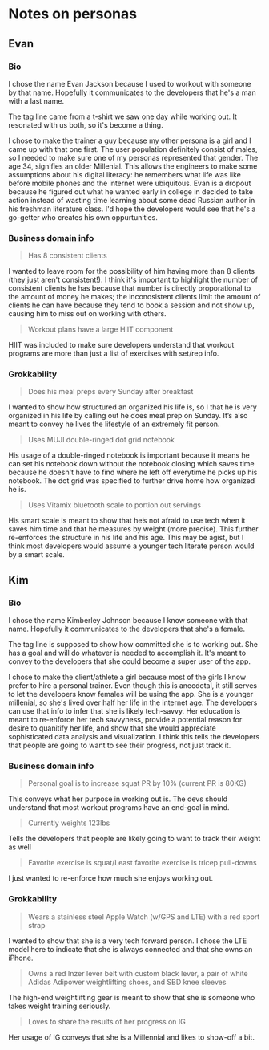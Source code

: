 # Notes on personas

## Evan
### Bio
I chose the name Evan Jackson because I used to workout with someone by that name. Hopefully it communicates to the developers that he's a man with a last name.

The tag line came from a t-shirt we saw one day while working out. It resonated with us both, so it's become a thing.

I chose to make the trainer a guy because my other persona is a girl and I came up with that one first. The user population definitely consist of males, so I needed to make sure one of my personas represented that gender. The age 34, signifies an older Millenial. This allows the engineers to make some assumptions about his digital literacy: he remembers what life was like before mobile phones and the internet were ubiquitous. Evan is a dropout because he figured out what he wanted early in college in decided to take action instead of wasting time learning about some dead Russian author in his freshman literature class. I'd hope the developers would see that he's a go-getter who creates his own oppurtunities.

### Business domain info
> Has 8 consistent clients

I wanted to leave room for the possibility of him having more than 8 clients (they just aren't consistent!). I think it's important to highlight the number of consistent clients he has because that number is directly proporational to the amount of money he makes; the inconosistent clients limit the amount of clients he can have because they tend to book a session and not show up, causing him to miss out on working with others.

> Workout plans have a large HIIT component

HIIT was included to make sure developers understand that workout programs are more than just a list of exercises with set/rep info.

### Grokkability
> Does his meal preps every Sunday after breakfast

I wanted to show how structured an organized his life is, so I  that he is very organized in his life by calling out he does meal prep on Sunday. It’s also meant to convey he lives the lifestyle of an extremely fit person.

> Uses MUJI double-ringed dot grid notebook

His usage of a double-ringed notebook is important because it means he can set his notebook down without the notebook closing which saves time because he doesn't have to find where he left off everytime he picks up his notebook. The dot grid was specified to further drive home how organized he is.

> Uses Vitamix bluetooth scale to portion out servings

His smart scale is meant to show that he’s not afraid to use tech when it saves him time and that he measures by weight (more precise). This further re-enforces the structure in his life and his age. This may be agist, but I think most developers would assume a younger tech literate person would by a smart scale.

## Kim
### Bio
I chose the name Kimberley Johnson because I know someone with that name. Hopefully it communicates to the developers that she's a female.

The tag line is supposed to show how committed she is to working out. She has a goal and will do whatever is needed to accomplish it. It's meant to convey to the developers that she could become a super user of the app.

I chose to make the client/athlete a girl because most of the girls I know prefer to hire a personal trainer. Even though this is anecdotal, it still serves to let the developers know females will be using the app. She is a younger millenial, so she's lived over half her life in the internet age. The developers can use that info to infer that she is likely tech-savvy. Her education is meant to re-enforce her tech savvyness, provide a potential reason for desire to quanitify her life,  and show that she would appreciate sophisticated data analysis and visualization. I think this tells the developers that people are going to want to see their progress, not just track it.

### Business domain info
> Personal goal is to increase squat PR by 10% (current PR is 80KG)

This conveys what her purpose in working out is. The devs should understand that most workout programs have an end-goal in mind.

> Currently weights 123lbs

Tells the developers that people are likely going to want to track their weight as well

> Favorite exercise is squat/Least favorite exercise is tricep pull-downs

I just wanted to re-enforce how much she enjoys working out.

### Grokkability
> Wears a stainless steel Apple Watch (w/GPS and LTE) with a red sport strap

I wanted to show that she is a very tech forward person. I chose the LTE model here to indicate that she is always connected and that she owns an iPhone.

> Owns a red Inzer lever belt with custom black lever, a pair of white Adidas Adipower weightlifting shoes, and SBD knee sleeves

The high-end weightlifting gear is meant to show that she is someone who takes weight training seriously.

> Loves to share the results of her progress on IG

Her usage of IG conveys that she is a Millennial and likes to show-off a bit.